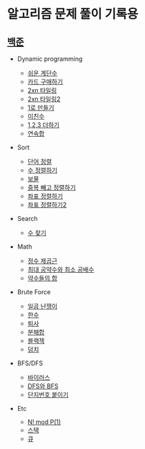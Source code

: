 # 알고리즘 문제 풀이 기록용

## [백준](https://www.acmicpc.net/)
* Dynamic programming
  * [쉬운 계단수](https://www.acmicpc.net/problem/10844)
  * [카드 구매하기](https://www.acmicpc.net/problem/11052)
  * [2xn 타일링](https://www.acmicpc.net/problem/11726)
  * [2xn 타일링2](https://www.acmicpc.net/problem/11727)
  * [1로 만들기](https://www.acmicpc.net/problem/1463)
  * [이친수](https://www.acmicpc.net/problem/2193)
  * [1,2,3 더하기](https://www.acmicpc.net/problem/9095)
  * [연속합](https://www.acmicpc.net/problem/9095)
  
* Sort
  * [단어 정렬](https://www.acmicpc.net/problem/1181)
  * [수 정렬하기](https://www.acmicpc.net/problem/2750)
  * [보물](https://www.acmicpc.net/problem/1026)
  * [중복 빼고 정렬하기](https://www.acmicpc.net/problem/10867)
  * [좌표 정렬하기](https://www.acmicpc.net/problem/11650)
  * [좌표 정렬하기2](https://www.acmicpc.net/problem/11651)

* Search
  * [수 찾기](https://www.acmicpc.net/problem/1920)
  
* Math
  * [정수 제곱근](https://www.acmicpc.net/problem/2417)
  * [최대 공약수와 최소 공배수](https://www.acmicpc.net/problem/2609)
  * [약수들의 합](https://www.acmicpc.net/problem/9506)
  
* Brute Force
  * [일곱 난쟁이](https://www.acmicpc.net/problem/2309)
  * [한수](https://www.acmicpc.net/problem/1025)
  * [퇴사](https://www.acmicpc.net/problem/14501)
  * [분해합](https://www.acmicpc.net/problem/2231)
  * [블랙잭](https://www.acmicpc.net/problem/2798)
  * [덩치](https://www.acmicpc.net/problem/7568)
  
* BFS/DFS
  * [바이러스](https://www.acmicpc.net/problem/2606)
  * [DFS와 BFS](https://www.acmicpc.net/problem/1260)
  * [단지번호 붙이기](https://www.acmicpc.net/problem/2667) 

* Etc
  * [N! mod P(1)](https://www.acmicpc.net/problem/17466)
  * [스택](https://www.acmicpc.net/problem/10828)
  * [큐](https://www.acmicpc.net/problem/10845)
